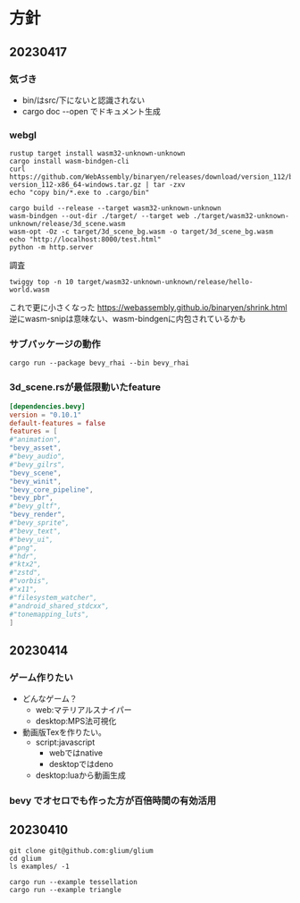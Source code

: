 # 方針

## 20230417

### 気づき

- bin/はsrc/下にないと認識されない
- cargo doc --open でドキュメント生成

### webgl
```shell
rustup target install wasm32-unknown-unknown
cargo install wasm-bindgen-cli
curl https://github.com/WebAssembly/binaryen/releases/download/version_112/binaryen-version_112-x86_64-windows.tar.gz | tar -zxv
echo "copy bin/*.exe to .cargo/bin"
```

```shell
cargo build --release --target wasm32-unknown-unknown
wasm-bindgen --out-dir ./target/ --target web ./target/wasm32-unknown-unknown/release/3d_scene.wasm
wasm-opt -Oz -c target/3d_scene_bg.wasm -o target/3d_scene_bg.wasm
echo "http://localhost:8000/test.html"
python -m http.server
```

調査
```shell
twiggy top -n 10 target/wasm32-unknown-unknown/release/hello-world.wasm
```

これで更に小さくなった
https://webassembly.github.io/binaryen/shrink.html
逆にwasm-snipは意味ない、wasm-bindgenに内包されているかも

### サブパッケージの動作

```shell
cargo run --package bevy_rhai --bin bevy_rhai
```

### 3d_scene.rsが最低限動いたfeature

```toml
[dependencies.bevy]
version = "0.10.1"
default-features = false
features = [
#"animation",
"bevy_asset",
#"bevy_audio",
#"bevy_gilrs",
"bevy_scene",
"bevy_winit",
"bevy_core_pipeline",
"bevy_pbr",
#"bevy_gltf",
"bevy_render",
#"bevy_sprite",
#"bevy_text",
#"bevy_ui",
#"png",
#"hdr",
#"ktx2",
#"zstd",
#"vorbis",
#"x11",
#"filesystem_watcher",
#"android_shared_stdcxx",
#"tonemapping_luts",
]
```

## 20230414

### ゲーム作りたい

- どんなゲーム？
  - web:マテリアルスナイパー
  - desktop:MPS法可視化
- 動画版Texを作りたい。
  - script:javascript
    - webではnative
    - desktopではdeno
  - desktop:luaから動画生成

### bevy でオセロでも作った方が百倍時間の有効活用

## 20230410

```shell
git clone git@github.com:glium/glium
cd glium
ls examples/ -1

cargo run --example tessellation
cargo run --example triangle
```